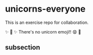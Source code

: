 # unicorns-everyone
This is an exercise repo for collaboration.


:sparkles: :horse: :sparkles: 
There's no unicorn emoji!! :anguished:
:tada:

## subsection
